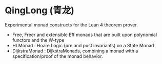 # QingLong (青龙)

Experimental monad constructs for the Lean 4 theorem prover.

- Free, Freer and extensible Eff monads that are built upon polynomial functors and the W-type
- HLMonad : Hoare Logic (pre and post invariants) on a State Monad
- DijkstraMonad : DijkstraMonads, combining a monad with a specification/proof of the monad behavior.

